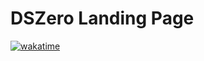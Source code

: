 # DSZero Landing Page

[![wakatime](https://wakatime.com/badge/github/thiagodsd/dszero-landing-page.svg)](https://wakatime.com/badge/github/thiagodsd/dszero-landing-page)